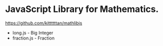 # JavaScript Library for Mathematics.
<https://github.com/kittttttan/mathlibjs>

* long.js - Big Integer
* fraction.js - Fraction

